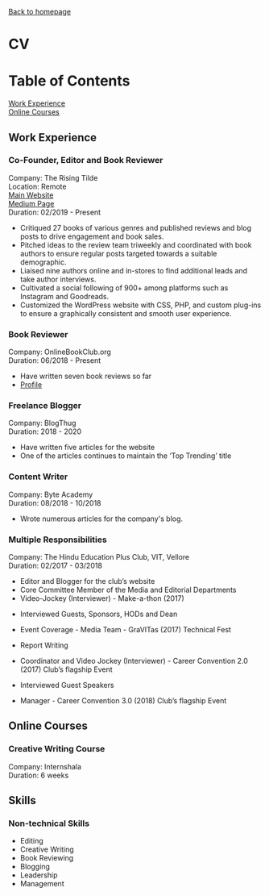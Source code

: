 [Back to homepage](https://fresherfries.github.io/)

# CV

# Table of Contents

[Work Experience](#Work-Experience) <br>
[Online Courses](#Online-Courses)

## <a id="Work-Experience">Work Experience</a>

### Co-Founder, Editor and Book Reviewer
Company: The Rising Tilde <br>
Location: Remote <br>
[Main Website](https://therisingtilde.com/) <br>
[Medium Page](https://medium.com/the-rising-tilde) <br>
Duration: 02/2019 - Present
- Critiqued 27 books of various genres and published reviews and blog posts to drive engagement and book sales.
- Pitched ideas to the review team triweekly and coordinated with book authors to ensure regular posts targeted towards a
suitable demographic.
- Liaised nine authors online and in-stores to find additional leads and take author interviews.
- Cultivated a social following of 900+ among platforms such as Instagram and Goodreads.
- Customized the WordPress website with CSS, PHP, and custom plug-ins to ensure a graphically consistent and smooth user
  experience.


### Book Reviewer
Company: OnlineBookClub.org <br>
Duration: 06/2018 - Present
- Have written seven book reviews so far
- [Profile](https://onlinebookclub.org/reviews/by-alena-surya.html)

### Freelance Blogger
Company: BlogThug <br>
Duration: 2018 - 2020
- Have written five articles for the website
- One of the articles continues to maintain the ‘Top Trending’ title

### Content Writer
Company: Byte Academy  <br>
Duration: 08/2018 - 10/2018
- Wrote numerous articles for the company's blog.

### Multiple Responsibilities
Company: The Hindu Education Plus Club, VIT, Vellore <br>
Duration: 02/2017 - 03/2018

- Editor and Blogger for the club’s website
- Core Committee Member of the Media and Editorial Departments
- Video-Jockey (Interviewer) - Make-a-thon (2017)
+ Interviewed Guests, Sponsors, HODs and Dean
- Event Coverage - Media Team - GraVITas (2017) Technical Fest
+ Report Writing
- Coordinator and Video Jockey (Interviewer) - Career Convention 2.0 (2017) Club’s flagship Event
+ Interviewed Guest Speakers
- Manager - Career Convention 3.0 (2018) Club’s flagship Event


## <a id="Online-Courses">Online Courses</a>

### Creative Writing Course
Company: Internshala  <br>
Duration: 6 weeks

## <a id="Skills">Skills</a>

### Non-technical Skills
- Editing
- Creative Writing
- Book Reviewing
- Blogging
- Leadership
- Management